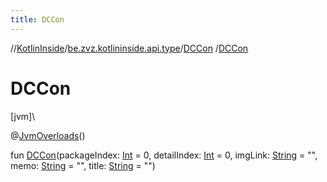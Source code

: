 ```yaml
---
title: DCCon
---
```

//[KotlinInside](../../../index.html)/[be.zvz.kotlininside.api.type](../index.html)/[DCCon](index.html)
/[DCCon](-d-c-con.html)

# DCCon

[jvm]\

@[JvmOverloads](https://kotlinlang.org/api/latest/jvm/stdlib/kotlin.jvm/-jvm-overloads/index.html)()

fun [DCCon](-d-c-con.html)(packageIndex: [Int](https://kotlinlang.org/api/latest/jvm/stdlib/kotlin/-int/index.html) = 0,
detailIndex: [Int](https://kotlinlang.org/api/latest/jvm/stdlib/kotlin/-int/index.html) = 0,
imgLink: [String](https://kotlinlang.org/api/latest/jvm/stdlib/kotlin/-string/index.html) = "",
memo: [String](https://kotlinlang.org/api/latest/jvm/stdlib/kotlin/-string/index.html) = "",
title: [String](https://kotlinlang.org/api/latest/jvm/stdlib/kotlin/-string/index.html) = "")




